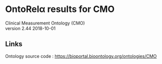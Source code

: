 # OntoRelα results for CMO
Clinical Measurement Ontology (CMO)  
version 2.44 2018-10-01
## Links
Ontology source code : https://bioportal.bioontology.org/ontologies/CMO
